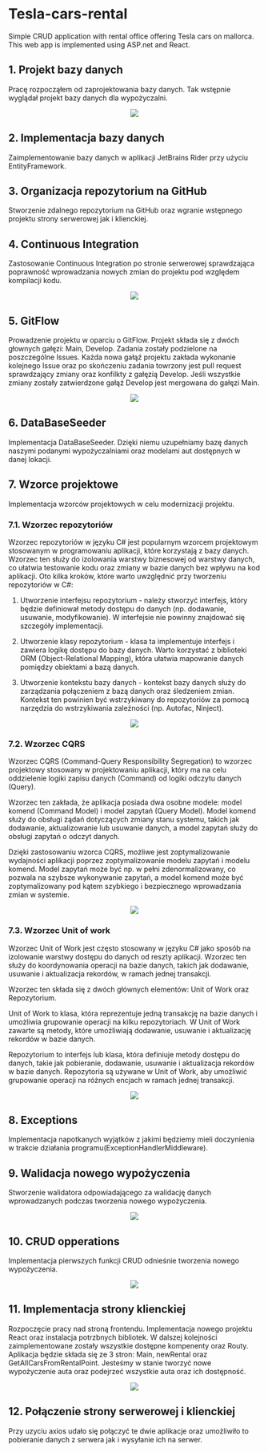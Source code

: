 # Tesla-cars-rental
Simple CRUD application with rental office offering Tesla cars on mallorca. This web app is implemented using ASP.net and React.

## 1. Projekt bazy danych ## 
Pracę rozpocząłem od zaprojektowania bazy danych. Tak wstępnie wyglądał projekt bazy danych dla wypożyczalni.

<p align="center">
<img src="https://user-images.githubusercontent.com/93988101/225420185-8829fb72-0da4-4722-860d-4271a12b5975.png">
</p>

##

## 2. Implementacja bazy danych ## 
Zaimplementowanie bazy danych w aplikacji JetBrains Rider przy użyciu EntityFramework.

##

## 3. Organizacja repozytorium na GitHub ## 
Stworzenie zdalnego repozytorium na GitHub oraz wgranie wstępnego projektu strony serwerowej jak i klienckiej.

##

## 4. Continuous Integration ## 
Zastosowanie Continuous Integration po stronie serwerowej sprawdzająca poprawność wprowadzania nowych zmian do projektu pod względem kompilacji kodu.

<p align="center">
<img src="https://user-images.githubusercontent.com/93988101/226205388-4a8dea3b-8c68-4b70-a376-b1d9006efcb2.png">
</p>

##

## 5. GitFlow ## 
Prowadzenie projektu w oparciu o GitFlow. Projekt składa się z dwóch głownych gałęzi: Main, Develop. Zadania zostały podzielone na poszczególne Issues. Każda nowa gałąź projektu zakłada wykonanie kolejnego Issue oraz po skończeniu zadania towrzony jest pull request sprawdzający zmiany oraz konfilkty z gałęzią Develop. Jeśli wszystkie zmiany zostały zatwierdzone gałąź Develop jest mergowana do gałęzi Main.

<p align="center">
<img src="https://user-images.githubusercontent.com/93988101/226205416-fb3390db-fe33-4d34-89ce-1479fe5e4be9.png">
</p>

##

## 6. DataBaseSeeder ## 
Implementacja DataBaseSeeder. Dzięki niemu uzupełniamy bazę danych naszymi podanymi wypożyczalniami oraz modelami aut dostępnych w danej lokacji.

##

## 7. Wzorce projektowe ## 
Implementacja wzorców projektowych w celu modernizacji projektu.
### 7.1. Wzorzec repozytoriów ###
Wzorzec repozytoriów w języku C# jest popularnym wzorcem projektowym stosowanym w programowaniu aplikacji, które korzystają z bazy danych. Wzorzec ten służy do izolowania warstwy biznesowej od warstwy danych, co ułatwia testowanie kodu oraz zmiany w bazie danych bez wpływu na kod aplikacji.
Oto kilka kroków, które warto uwzględnić przy tworzeniu repozytoriów w C#:

1. Utworzenie interfejsu repozytorium - należy stworzyć interfejs, który będzie definiował metody dostępu do danych (np. dodawanie, usuwanie, modyfikowanie). W interfejsie nie powinny znajdować się szczegóły implementacji.

2. Utworzenie klasy repozytorium - klasa ta implementuje interfejs i zawiera logikę dostępu do bazy danych. Warto korzystać z biblioteki ORM (Object-Relational Mapping), która ułatwia mapowanie danych pomiędzy obiektami a bazą danych.

3. Utworzenie kontekstu bazy danych - kontekst bazy danych służy do zarządzania połączeniem z bazą danych oraz śledzeniem zmian. Kontekst ten powinien być wstrzykiwany do repozytoriów za pomocą narzędzia do wstrzykiwania zależności (np. Autofac, Ninject).

<p align="center">
  <img src="https://user-images.githubusercontent.com/93988101/226205284-0f7e027b-fe67-487a-9854-e3b16802aaec.png">
</p>

### 7.2. Wzorzec CQRS ###
Wzorzec CQRS (Command-Query Responsibility Segregation) to wzorzec projektowy stosowany w projektowaniu aplikacji, który ma na celu oddzielenie logiki zapisu danych (Command) od logiki odczytu danych (Query).

Wzorzec ten zakłada, że aplikacja posiada dwa osobne modele: model komend (Command Model) i model zapytań (Query Model). Model komend służy do obsługi żądań dotyczących zmiany stanu systemu, takich jak dodawanie, aktualizowanie lub usuwanie danych, a model zapytań służy do obsługi zapytań o odczyt danych.

Dzięki zastosowaniu wzorca CQRS, możliwe jest zoptymalizowanie wydajności aplikacji poprzez zoptymalizowanie modelu zapytań i modelu komend. Model zapytań może być np. w pełni zdenormalizowany, co pozwala na szybsze wykonywanie zapytań, a model komend może być zoptymalizowany pod kątem szybkiego i bezpiecznego wprowadzania zmian w systemie.

<p align="center">
  <img src="https://user-images.githubusercontent.com/93988101/226204924-098b086a-459a-40dd-ba40-b41392979ad8.png">
</p>

### 7.3. Wzorzec Unit of work ###
Wzorzec Unit of Work jest często stosowany w języku C# jako sposób na izolowanie warstwy dostępu do danych od reszty aplikacji. Wzorzec ten służy do koordynowania operacji na bazie danych, takich jak dodawanie, usuwanie i aktualizacja rekordów, w ramach jednej transakcji.

Wzorzec ten składa się z dwóch głównych elementów: Unit of Work oraz Repozytorium.

Unit of Work to klasa, która reprezentuje jedną transakcję na bazie danych i umożliwia grupowanie operacji na kilku repozytoriach. W Unit of Work zawarte są metody, które umożliwiają dodawanie, usuwanie i aktualizację rekordów w bazie danych.

Repozytorium to interfejs lub klasa, która definiuje metody dostępu do danych, takie jak pobieranie, dodawanie, usuwanie i aktualizacja rekordów w bazie danych. Repozytoria są używane w Unit of Work, aby umożliwić grupowanie operacji na różnych encjach w ramach jednej transakcji.

<p align="center">
  <img src="https://user-images.githubusercontent.com/93988101/226204961-ef5a0115-cae0-46bc-a0c4-bbf19f7e091a.png">
</p>

##

## 8. Exceptions ## 
Implementacja napotkanych wyjątków z jakimi będziemy mieli doczynienia w trakcie działania programu(ExceptionHandlerMiddleware).

##

## 9. Walidacja nowego wypożyczenia ## 
Stworzenie walidatora odpowiadającego za walidację danych wprowadzanych podczas tworzenia nowego wypożyczenia.

<p align="center">
<img src="https://user-images.githubusercontent.com/93988101/226205337-969effc2-46e5-41c9-a968-5a240e42a3a8.png">
</p>

##

## 10. CRUD opperations ## 
Implementacja pierwszych funkcji CRUD odnieśnie tworzenia nowego wypożyczenia.

<p align="center">
<img src="https://user-images.githubusercontent.com/93988101/226205355-853f99e5-edc0-49a2-8496-43d24ff85ab3.png">
</p>

## 11. Implementacja strony klienckiej ## 
Rozpoczęcie pracy nad stroną frontendu. Implementacja nowego projektu React oraz instalacja potrzbnych bibliotek. W dalszej kolejności zaimplementowane zostały
wszystkie dostępne kompenenty oraz Routy. Aplikacja będzie składa się ze 3 stron: Main, newRental oraz GetAllCarsFromRentalPoint. Jesteśmy w stanie tworzyć nowe wypożyczenie auta oraz podejrzeć wszystkie auta oraz ich dostępność.

<p align="center">
<img src="https://user-images.githubusercontent.com/93988101/226205759-2958e6d1-b282-433e-86eb-5d38362be35f.png">
</p>

## 12. Połączenie strony serwerowej i klienckiej ## 
Przy uzyciu axios udało się połączyć te dwie aplikacje oraz umożliwiło to pobieranie danych z serwera jak i wysyłanie ich na serwer.
